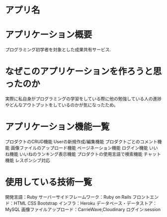 # アプリ名


# アプリケーション概要
プログラミング初学者を対象とした成果共有サービス.

# なぜこのアプリケーションを作ろうと思ったのか
実際に私自身がプログラミングの学習をしている際に他の勉強している人の進捗やどんなアウトプットをしているのかが気になったため。

#  アプリケーション機能一覧
プロダクトのCRUD機能
Userの新規作成/編集機能
プロダクトごとのコメント機能
画像ファイルのアップロード機能
ページネーション機能
ログイン機能
いいね機能
いいねのランキング表示機能
プロダクトの使用言語で検索機能
チャット機能
レスポンシブ対応


# 使用している技術一覧

開発言語：Ruby
サーバーサイドフレームワーク：Ruby on Rails
フロントエンド：HTML CSS Bootstrap
インフラ：Heroku
データベース・データストア：MySQL
画像ファイルアップロード：CarrieWave,Cloudinary
ログイン:session



